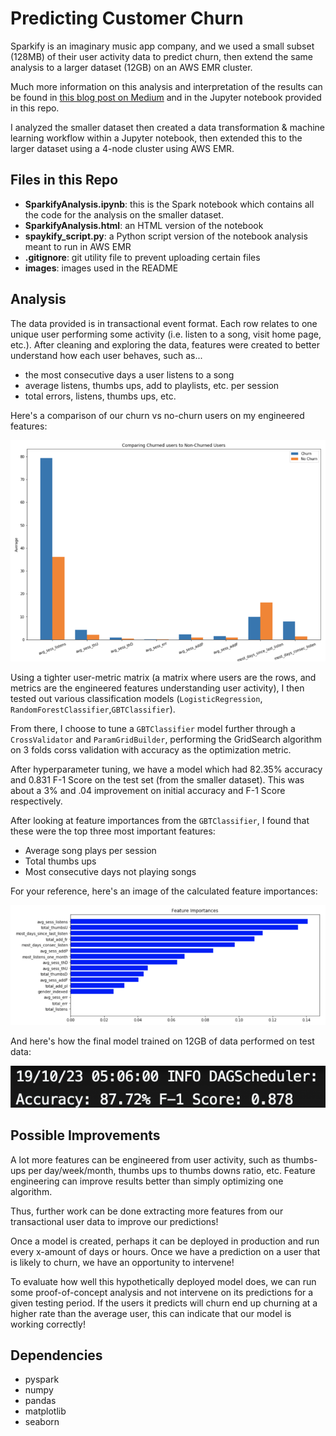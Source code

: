 # Predicting Customer Churn
Sparkify is an imaginary music app company, and we used a small subset (128MB) of their user activity data to predict churn, then extend the same analysis to a larger dataset (12GB) on an AWS EMR cluster. 

Much more information on this analysis and interpretation of the results can be found in [this blog post on Medium]() and in the Jupyter notebook provided in this repo.

I analyzed the smaller dataset then created a data transformation & machine learning workflow within a Jupyter notebook, then extended this to the larger dataset using a 4-node cluster using AWS EMR.

## Files in this Repo

* **SparkifyAnalysis.ipynb**: this is the Spark notebook which contains all the code for the analysis on the smaller dataset.
* **SparkifyAnalysis.html**: an HTML version of the notebook
* **spaykify_script.py**: a Python script version of the notebook analysis meant to run in AWS EMR
* **.gitignore**: git utility file to prevent uploading certain files
* **images**: images used in the README

## Analysis

The data provided is in transactional event format. Each row relates to one unique user performing some activity (i.e. listen to a song, visit home page, etc.). After cleaning and exploring the data, features were created to better understand how each user behaves, such as...
- the most consecutive days a user listens to a song
- average listens, thumbs ups, add to playlists, etc. per session
- total errors, listens, thumbs ups, etc.

Here's a comparison of our churn vs no-churn users on my engineered features:

![Churn Vs. No Churn](./images/churn_nochurn.png)

Using a tighter user-metric matrix (a matrix where users are the rows, and metrics are the engineered features understanding user activity), I then tested out various classification models (`LogisticRegression`, `RandomForestClassifier`,`GBTClassifier`). 

From there, I choose to tune a `GBTClassifier` model further through a `CrossValidator` and `ParamGridBuilder`, performing the GridSearch algorithm on 3 folds corss validation with accuracy as the optimization metric. 

After hyperparameter tuning, we have a model which had 82.35% accuracy and 0.831 F-1 Score on the test set (from the smaller dataset). This was about a 3% and .04 improvement on initial accuracy and F-1 Score respectively.

After looking at feature importances from the `GBTClassifier`, I found that these were the top three most important features:
- Average song plays per session
- Total thumbs ups
- Most consecutive days not playing songs

For your reference, here's an image of the calculated feature importances:

![GBT Importances](./images/gbt_importances.png)

And here's how the final model trained on 12GB of data performed on test data:

![AWS Model](./images/AWSresult.png)

## Possible Improvements

A lot more features can be engineered from user activity, such as thumbs-ups per day/week/month, thumbs ups to thumbs downs ratio, etc. Feature engineering can improve results better than simply optimizing one algorithm.

Thus, further work can be done extracting more features from our transactional user data to improve our predictions!

Once a model is created, perhaps it can be deployed in production and run every x-amount of days or hours. Once we have a prediction on a user that is likely to churn, we have an opportunity to intervene!

To evaluate how well this hypothetically deployed model does, we can run some proof-of-concept analysis and not intervene on its predictions for a given testing period. If the users it predicts will churn end up churning at a higher rate than the average user, this can indicate that our model is working correctly!

## Dependencies
- pyspark
- numpy
- pandas
- matplotlib
- seaborn